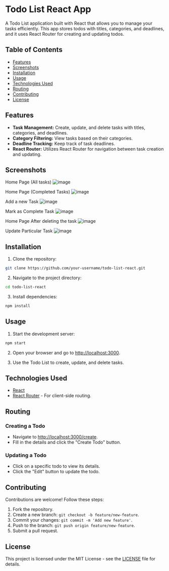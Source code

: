 # Todo List React App

A Todo List application built with React that allows you to manage your tasks efficiently. This app stores todos with titles, categories, and deadlines, and it uses React Router for creating and updating todos.

## Table of Contents

- [Features](#features)
- [Screenshots](#screenshots)
- [Installation](#installation)
- [Usage](#usage)
- [Technologies Used](#technologies-used)
- [Routing](#routing)
- [Contributing](#contributing)
- [License](#license)


## Features

- **Task Management:** Create, update, and delete tasks with titles, categories, and deadlines.
- **Category Filtering:** View tasks based on their categories.
- **Deadline Tracking:** Keep track of task deadlines.
- **React Router:** Utilizes React Router for navigation between task creation and updating.


## Screenshots

Home Page (All tasks)
![image](https://github.com/utkarshgupta04092003/react-todo-list/assets/63789702/68d0f25d-c783-44f0-b42e-6b2ee5f42bea)

Home Page (Completed Tasks)
![image](https://github.com/utkarshgupta04092003/react-todo-list/assets/63789702/eec3163b-1491-4fb0-929b-7c285f5b92e3)

Add a new Task
![image](https://github.com/utkarshgupta04092003/react-todo-list/assets/63789702/adc2e18a-7511-4dde-9a81-c9203eb4aecb)

Mark as Complete Task
![image](https://github.com/utkarshgupta04092003/react-todo-list/assets/63789702/41fa2503-dcdc-4676-b786-c7f5cd09215b)


Home Page After deleting the task
![image](https://github.com/utkarshgupta04092003/react-todo-list/assets/63789702/e2b4ea33-e87f-4d56-9b42-dfe6f7e2a587)

Update Particular Task
![image](https://github.com/utkarshgupta04092003/react-todo-list/assets/63789702/b37ddcef-fb12-4c1a-8987-8252cfa32437)


## Installation

1. Clone the repository:

```bash
git clone https://github.com/your-username/todo-list-react.git
```

2. Navigate to the project directory:

```bash
cd todo-list-react
```

3. Install dependencies:

```bash
npm install
```

## Usage

1. Start the development server:

```bash
npm start
```

2. Open your browser and go to [http://localhost:3000](http://localhost:3000).

3. Use the Todo List to create, update, and delete tasks.

## Technologies Used

- [React](https://reactjs.org/)
- [React Router](https://reactrouter.com/) - For client-side routing.

## Routing

### Creating a Todo

- Navigate to [http://localhost:3000/create](http://localhost:3000/create).
- Fill in the details and click the "Create Todo" button.

### Updating a Todo

- Click on a specific todo to view its details.
- Click the "Edit" button to update the todo.

## Contributing

Contributions are welcome! Follow these steps:

1. Fork the repository.
2. Create a new branch: `git checkout -b feature/new-feature`.
3. Commit your changes: `git commit -m 'Add new feature'`.
4. Push to the branch: `git push origin feature/new-feature`.
5. Submit a pull request.

## License

This project is licensed under the MIT License - see the [LICENSE](LICENSE) file for details.

